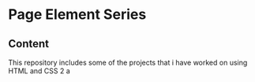 # Page Element Series
## Content
This repository includes some of the projects that i have worked on using HTML and CSS
2
a
